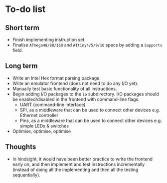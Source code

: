 To-do list
==========

## Short term

* Finish implementing instruction set.
* Finalise `ATmega48/88/168` and `ATtiny4/5/9/10` specs by adding a `Supports`
  field.

## Long term

* Write an Intel Hex format parsing package.
* Write an emulator frontend (does not need to do any I/O yet).
* Manually test basic functionality of all instructions.
* Begin adding I/O packages to the `io` subdirectory. I/O packages should be
  enabled/disabled in the frontend with command-line flags.
    * UART (command-line interface)
    * SPI, as a middleware that can be used to connect other devices e.g.
      Ethernet controller
    * Pins, as a middleware that can be used to connect other devices e.g.
      simple LEDs & switches
* Optimise, optimise, optimise

## Thoughts

* In hindsight, it would have been better practice to write the frontend early
  on, and then implement and test instructions incrementally (instead of doing
  all the implementing and then all the testing sequentially).
